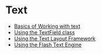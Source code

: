 # Text

- [Basics of Working with text](WS8d7bb3e8da6fb92f-6724c60a122bd5c5b9e-8000.html)
- [Using the TextField class](WSb2ba3b1aad8a27b07258e35912218ac0e60-8000.html)
- [Using the Text Layout Framework](WSb2ba3b1aad8a27b0-1b8898a412218ad3df9-8000.html)
- [Using the Flash Text Engine](WS9dd7ed846a005b294b857bfa122bd808ea6-8000.html)
